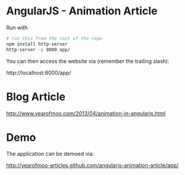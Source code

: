 # AngularJS - Animation Article

Run with
```bash
# run this from the root of the repo
npm install http-server
http-server -p 8000 app/
```

You can then access the website via (remember the trailing slash):

http://localhost:8000/app/


# Blog Article

http://www.yearofmoo.com/2013/04/animation-in-angularjs.html


# Demo

The application can be demoed via:

http://yearofmoo-articles.github.com/angularjs-animation-article/app/
